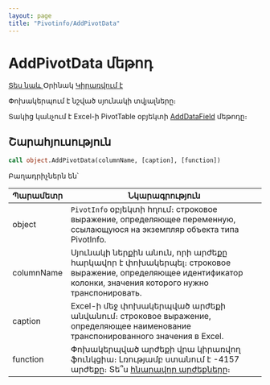```yaml
---
layout: page
title: "Pivotinfo/AddPivotData"
---
```

    
# AddPivotData մեթոդ

[Տես նաև ](../PivotInfo.md) Օրինակ [Կիրառվում է](../PivotInfo.md)

Փոխակերպում է նշված սյունակի տվյալները։

Տակից կանչում է Excel-ի PivotTable օբյեկտի [AddDataField](https://docs.microsoft.com/en-us/office/vba/api/excel.pivottable.adddatafield) մեթոդը։



## Շարահյուսություն

```vb
call object.AddPivotData(columnName, [caption], [function])
```

Բաղադրիչներն են՝


| Պարամետր | Նկարագրություն |
|--|--|
| object | `PivotInfo` օբյեկտի հղում։ строковое выражение, определяющее переменную, ссылающуюся на экземпляр объекта типа PivotInfo. |
| columnName | Սյունակի ներքին անուն, որի արժեքը հարկավոր է փոխակերպել։ строковое выражение, определяющее идентификатор колонки, значения которого нужно транспонировать. |
| caption | Excel-ի մեջ փոխակերպված արժեքի անվանում։  строковое выражение, определяющее наименование транспонированного значения в Excel. |
| function | Փոխակերպված արժեքի վրա կիրառվող ֆունկցիա։ Լռությամբ ստանում է -4157 արժեքը։ Տե՞ս [հնարավոր արժեքները](https://docs.microsoft.com/en-us/office/vba/api/excel.xlconsolidationfunction)։ |


